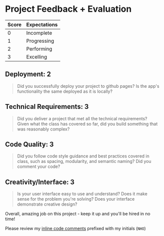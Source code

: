 # Project Feedback + Evaluation

| Score | Expectations |
| --- | --- |
| 0 | Incomplete |
| 1 | Progressing |
| 2 | Performing |
| 3 | Excelling |

## Deployment: 2

> Did you successfully deploy your project to github pages? Is the app's functionality the same deployed as it is locally?

## Technical Requirements: 3

> Did you deliver a project that met all the technical requirements? Given what the class has covered so far, did you build something that was reasonably complex?

## Code Quality: 3

> Did you follow code style guidance and best practices covered in class, such as spacing, modularity, and semantic naming? Did you comment your code?

## Creativity/Interface: 3

> Is your user interface easy to use and understand? Does it make sense for the problem you're solving? Does your interface demonstrate creative design?

Overall, amazing job on this project - keep it up and you'll be hired in no time!

Please review my [inline code comments](https://github.com/nickoki/flash-cards/compare/master...nolds9:div) prefixed with my initials (`NHO`)
